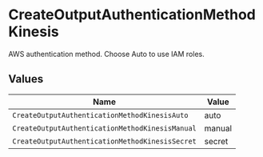 # CreateOutputAuthenticationMethodKinesis

AWS authentication method. Choose Auto to use IAM roles.


## Values

| Name                                            | Value                                           |
| ----------------------------------------------- | ----------------------------------------------- |
| `CreateOutputAuthenticationMethodKinesisAuto`   | auto                                            |
| `CreateOutputAuthenticationMethodKinesisManual` | manual                                          |
| `CreateOutputAuthenticationMethodKinesisSecret` | secret                                          |